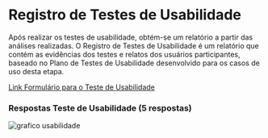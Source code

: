 # Registro de Testes de Usabilidade

Após realizar os testes de usabilidade, obtém-se um relatório a partir das análises realizadas. O Registro de Testes de Usabilidade é um relatório que contém as evidências dos testes e relatos dos usuários participantes, baseado no Plano de Testes de Usabilidade desenvolvido para os casos de uso desta etapa.

[Link Formulário para o  Teste de Usabilidade](https://docs.google.com/forms/d/e/1FAIpQLSf0NT-CJUFDXOTAG-0I5WpseMoclv0Z_ld8KwA2yzvbxY_OMw/viewform?usp=sf_link)

### Respostas Teste de Usabilidade (5 respostas)
![grafico usabilidade](https://github.com/ICEI-PUC-Minas-PMV-ADS/pmv-ads-2023-1-e2-proj-int-t4-g4-banco-universitario/assets/129917490/c8cfde23-3d9d-4cfc-ac89-ec388b384f38)
